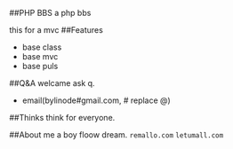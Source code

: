 ##PHP BBS
a php bbs

this for a mvc
##Features

* base class
* base mvc
* base puls

##Q&A
welcame ask q.

* email(bylinode#gmail.com, # replace @)

##Thinks
think for everyone.

##About me
a boy floow dream.
`remallo.com`
`letumall.com`